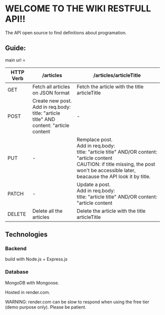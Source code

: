 # WELCOME TO THE WIKI RESTFULL API!!

The API open source to find definitions about programation.

## Guide:
main url = 

| HTTP Verb | /articles | /articles/articleTitle |
|---|---|---|
| GET | Fetch all articles on JSON format | Fetch the article with the title articleTitle |
| POST | Create new post.<br>Add in req.body:<br>title: "article title" AND content: "article content | - |
| PUT | - | Remplace post.<br>Add in req.body:<br>title: "article title" AND/OR content: "article content<br>CAUTION: if title missing, the post won't be accessible later, beacause the API look it by title.|
| PATCH | - | Update a post.<br>Add in req.body:<br>title: "article title" AND/OR content: "article content |
| DELETE | Delete all the articles | Delete the article with the title articleTitle |


## Technologies
### Backend
build with Node.js + Express.js

### Database
MongoDB with Mongoose.

Hosted in render.com.

WARNING: render.com can be slow to respond when using the free tier (demo purpose only). Please be patient.


